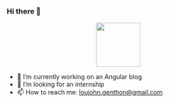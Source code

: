 ### Hi there 👋
<div id="header" align="center">
  <img src="https://media.giphy.com/media/M9gbBd9nbDrOTu1Mqx/giphy.gif" width="100"/>
</div>

- 🔭 I’m currently working on an Angular blog
- 🤔 I’m looking for an internship
- 📫 How to reach me: loujohn.genthon@gmail.com
